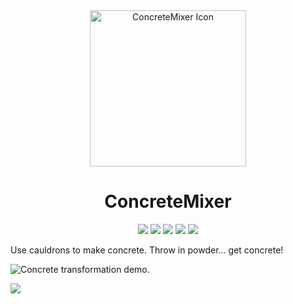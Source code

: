 <div align="center">

<img src="https://i.imgur.com/8qvAgA0.png" alt="ConcreteMixer Icon" width="250px">

# ConcreteMixer

[![](https://img.shields.io/badge/License-MPL--2.0-blue)](./LICENSE "Project License: MPL-2.0")
[![](https://img.shields.io/badge/Java-17-orange)](# "Java Version: 17")
[![](https://img.shields.io/github/v/release/LeafCommunity/ConcreteMixer.svg?label=Release&color=ok)](https://github.com/LeafCommunity/ConcreteMixer/releases/latest "Latest Release")
[![](https://img.shields.io/spiget/downloads/106707?color=yellow&label=Spigot%20Downloads)](https://www.spigotmc.org/resources/concretemixer.106707/ "Spigot Resource Page")
[![](https://img.shields.io/modrinth/dt/ufdoTeFB?color=%2300af5c&label=Modrinth%20Downloads&logo=modrinth)](https://modrinth.com/plugin/ufdoTeFB "Modrinth Project Page")

</div>

Use cauldrons to make concrete. Throw in powder... get concrete!

![](https://i.imgur.com/iGBYwER.gif "Concrete transformation demo.")

[![](https://bstats.org/signatures/bukkit/ConcreteMixer.svg)](https://bstats.org/plugin/bukkit/ConcreteMixer/15590)
